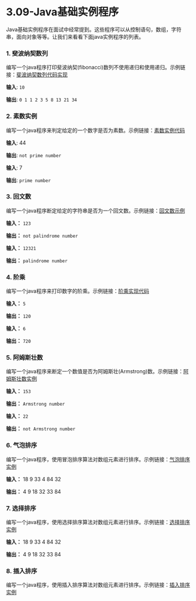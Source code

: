 # 3.09-Java基础实例程序

Java基础实例程序在面试中经常提到。这些程序可以从控制语句，数组，字符串，面向对象等等。让我们来看看下面java实例程序的列表。

### 1. 斐波纳契数列

编写一个java程序打印斐波纳契(fibonacci)数列不使用递归和使用递归。示例链接：[斐波纳契数列代码实现](fibonacci-series-in-java.html)

**输入**: `10`

**输出**: `0 1 1 2 3 5 8 13 21 34`

### 2. 素数实例

编写一个java程序来判定给定的一个数字是否为素数。示例链接：[素数实例代码](prime-number-program-in-java.html)

**输入**: 44

**输出**: `not prime number`

**输入**: 7

**输出**: `prime number`

### 3. 回文数

编写一个java程序断定给定的字符串是否为一个回文数。示例链接：[回文数示例](palindrome-program-in-java.html)

**输入：** `123`

**输出：** `not palindrome number`

**输入：** `12321`

**输出：** `palindrome number`

### 4. 阶乘

编写一个java程序来打印数字的阶乘。示例链接：[阶乘实现代码](factorial-program-in-java.html)

**输入：** `5`

**输出：** `120`

**输入：** `6`

**输出：** `720`

### 5. 阿姆斯壮数

编写一个java程序来断定一个数值是否为阿姆斯壮(Armstrong)数。示例链接：[阿姆斯壮数实例](armstrong-number-in-java.html)

**输入：** `153`

**输出：** `Armstrong number`

**输入：** `22`

**输出：** `not Armstrong number`

### 6. 气泡排序

编写一个java程序，使用冒泡排序算法对数组元素进行排序。示例链接：[气泡排序实例](bubble-sort-in-java.html)

**输入：** 18 9 33 4 84 32

**输出：** 4 9 18 32 33 84

### 7. 选择排序

编写一个java程序，使用选择排序算法对数组元素进行排序。示例链接：[选择排序实例](selection-sort-in-java.html)

**输入：** 18 9 33 4 84 32

**输出：** 4 9 18 32 33 84

### 8. 插入排序

编写一个java程序，使用插入排序算法对数组元素进行排序。示例链接：[插入排序实例](insertion-sort-in-java.html)